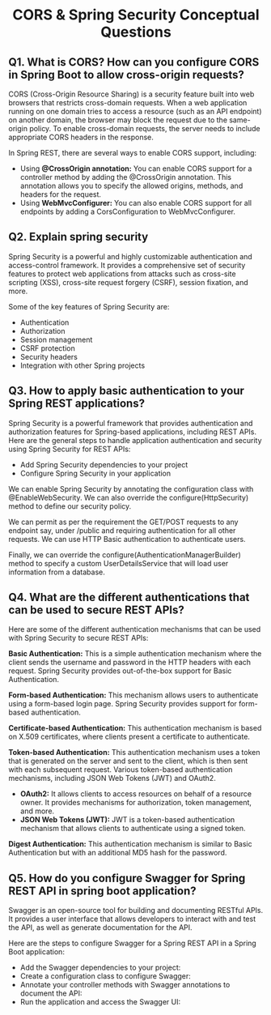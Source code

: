 <h1 align="center">
  CORS & Spring Security Conceptual Questions
</h1>

## Q1. What is CORS? How can you configure CORS in Spring Boot to allow cross-origin requests?
CORS (Cross-Origin Resource Sharing) is a security feature built into web browsers that restricts cross-domain requests. When a web application running on one domain tries to access a resource (such as an API endpoint) on another domain, the browser may block the request due to the same-origin policy. To enable cross-domain requests, the server needs to include appropriate CORS headers in the response.

In Spring REST, there are several ways to enable CORS support, including:

  - Using **@CrossOrigin annotation:** You can enable CORS support for a controller method by adding the @CrossOrigin annotation. This annotation allows you to specify the allowed origins, methods, and headers for the request.
  - Using **WebMvcConfigurer:** You can also enable CORS support for all endpoints by adding a CorsConfiguration to WebMvcConfigurer.

## Q2. Explain spring security
Spring Security is a powerful and highly customizable authentication and access-control framework. It provides a comprehensive set of security features to protect web applications from attacks such as cross-site scripting (XSS), cross-site request forgery (CSRF), session fixation, and more.

Some of the key features of Spring Security are:

  - Authentication
  - Authorization
  - Session management
  - CSRF protection
  - Security headers
  - Integration with other Spring projects


## Q3. How to apply basic authentication to your Spring REST applications?
Spring Security is a powerful framework that provides authentication and authorization features for Spring-based applications, including REST APIs. Here are the general steps to handle application authentication and security using Spring Security for REST APIs:

  - Add Spring Security dependencies to your project
  - Configure Spring Security in your application

We can enable Spring Security by annotating the configuration class with @EnableWebSecurity. We can also override the configure(HttpSecurity) method to define our security policy.

We can permit as per the requirement the GET/POST requests to any endpoint say, under /public and requiring authentication for all other requests. We can use HTTP Basic authentication to authenticate users.

Finally, we can override the configure(AuthenticationManagerBuilder) method to specify a custom UserDetailsService that will load user information from a database.

## Q4. What are the different authentications that can be used to secure REST APIs?
Here are some of the different authentication mechanisms that can be used with Spring Security to secure REST APIs:

**Basic Authentication:** This is a simple authentication mechanism where the client sends the username and password in the HTTP headers with each request. Spring Security provides out-of-the-box support for Basic Authentication.

**Form-based Authentication:** This mechanism allows users to authenticate using a form-based login page. Spring Security provides support for form-based authentication.

**Certificate-based Authentication:** This authentication mechanism is based on X.509 certificates, where clients present a certificate to authenticate.

**Token-based Authentication:** This authentication mechanism uses a token that is generated on the server and sent to the client, which is then sent with each subsequent request. Various token-based authentication mechanisms, including JSON Web Tokens (JWT) and OAuth2.

  - **OAuth2:** It allows clients to access resources on behalf of a resource owner. It provides mechanisms for authorization, token management, and more.
  - **JSON Web Tokens (JWT):** JWT is a token-based authentication mechanism that allows clients to authenticate using a signed token.

**Digest Authentication:** This authentication mechanism is similar to Basic Authentication but with an additional MD5 hash for the password.


## Q5. How do you configure Swagger for Spring REST API in spring boot application?
Swagger is an open-source tool for building and documenting RESTful APIs. It provides a user interface that allows developers to interact with and test the API, as well as generate documentation for the API.

Here are the steps to configure Swagger for a Spring REST API in a Spring Boot application:

- Add the Swagger dependencies to your project:
- Create a configuration class to configure Swagger:
- Annotate your controller methods with Swagger annotations to document the API:
- Run the application and access the Swagger UI:

